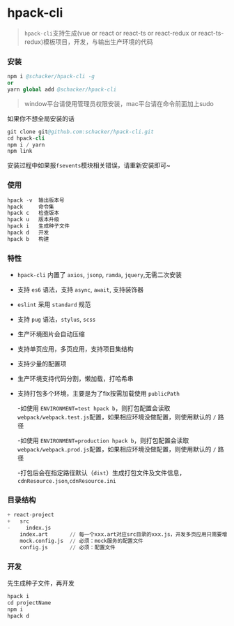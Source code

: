 # hpack-cli

> `hpack-cli`支持生成(vue or react or react-ts or react-redux or react-ts-redux)模板项目，开发，与输出生产环境的代码

### 安装

```s
npm i @schacker/hpack-cli -g
or
yarn global add @schacker/hpack-cli
```

> window平台请使用管理员权限安装，mac平台请在命令前面加上sudo

如果你不想全局安装的话

```s
git clone git@github.com:schacker/hpack-cli.git
cd hpack-cli
npm i / yarn
npm link
```

安装过程中如果报`fsevents`模块相关错误，请重新安装即可~

### 使用

```s
hpack -v  输出版本号
hpack     命令集
hpack c   检查版本
hpack u   版本升级
hpack i   生成种子文件
hpack d   开发
hpack b   构建
```

### 特性

- `hpack-cli` 内置了 `axios`, `jsonp`, `ramda`, `jquery`,无需二次安装
- 支持 `es6` 语法，支持 `async`, `await`, 支持装饰器
- `eslint` 采用 `standard` 规范
- 支持 `pug` 语法，`stylus`, `scss`
- 生产环境图片会自动压缩
- 支持单页应用，多页应用，支持项目集结构
- 支持少量的配置项
- 生产环境支持代码分割，懒加载，打哈希串
- 支持打包多个环境，主要是为了fix按需加载使用 `publicPath`

  -如使用 `ENVIRONMENT=test hpack b`，则打包配置会读取`webpack/webpack.test.js`配置，如果相应环境没做配置，则使用默认的 `/` 路径
  
  -如使用 `ENVIRONMENT=production hpack b`，则打包配置会读取`webpack/webpack.prod.js`配置，如果相应环境没做配置，则使用默认的 `/` 路径

  -打包后会在指定路径默认（`dist`）生成打包文件及文件信息，`cdnResource.json`,`cdnResource.ini`

### 目录结构

```s
+ react-project
+   src
-     index.js
    index.art       // 每一个xxx.art对应src目录的xxx.js，开发多页应用只需要增加这两个文件
    mock.config.js  // 必须：mock服务的配置文件
    config.js       // 必须：配置文件
```

### 开发

先生成种子文件，再开发

```s
hpack i
cd projectName
npm i
hpack d
```
